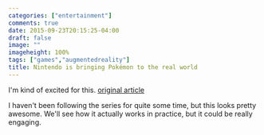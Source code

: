 ```yaml
---
categories: ["entertainment"]
comments: true
date: 2015-09-23T20:15:25-04:00
draft: false
image: ""
imageheight: 100%
tags: ["games","augmentedreality"]
title: Nintendo is bringing Pokémon to the real world
---
```


I'm kind of excited for this. [original article](http://www.businessinsider.com/pokmon-coming-to-the-real-world-2015-9)<!--more-->

I haven't been following the series for quite some time, but this looks pretty awesome. We'll see how it actually works in practice, but it could be really engaging.